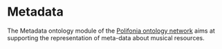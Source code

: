 # Metadata
The Metadata ontology module of the [Polifonia ontology network](https://github.com/polifonia-project/ontology-network) aims at supporting the representation of meta-data about musical resources.
